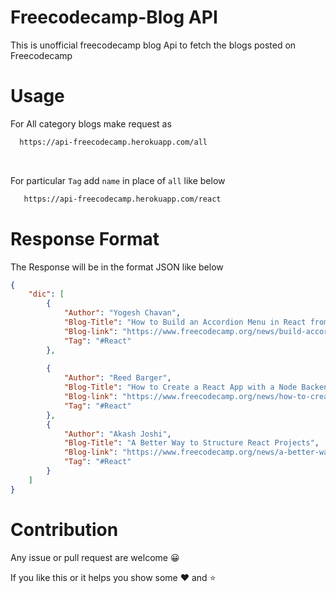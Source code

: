 # Freecodecamp-Blog API
This is unofficial freecodecamp blog Api to fetch the blogs posted on Freecodecamp

# Usage
For All category blogs make request as <br>
 ```bash
   https://api-freecodecamp.herokuapp.com/all
  ```
  <br>
  
For particular `Tag` add `name` in place of `all` like below <br>
```bash
   https://api-freecodecamp.herokuapp.com/react
  ```

# Response Format
The Response will be in the format JSON like below

```json
{
    "dic": [
        {
            "Author": "Yogesh Chavan",
            "Blog-Title": "How to Build an Accordion Menu in React from Scratch – No External Libraries Required",
            "Blog-link": "https://www.freecodecamp.org/news/build-accordion-menu-in-react-without-external-libraries/",
            "Tag": "#React"
        },
        
        {
            "Author": "Reed Barger",
            "Blog-Title": "How to Create a React App with a Node Backend: The Complete Guide",
            "Blog-link": "https://www.freecodecamp.org/news/how-to-create-a-react-app-with-a-node-backend-the-complete-guide/",
            "Tag": "#React"
        },
        {
            "Author": "Akash Joshi",
            "Blog-Title": "A Better Way to Structure React Projects",
            "Blog-link": "https://www.freecodecamp.org/news/a-better-way-to-structure-react-projects/",
            "Tag": "#React"
        }
    ]
}


```

# Contribution 
  Any issue or pull request are welcome :grinning:
  
  If you like this or it helps you show some :heart: and :star: 
  
